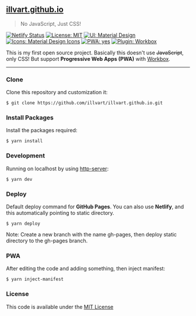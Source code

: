 ## [illvart.github.io](https://github.com/illvart/illvart.github.io)

> No JavaScript, Just CSS!

[![Netlify Status](https://api.netlify.com/api/v1/badges/0392af17-3c20-4278-8139-7dbabd347d5c/deploy-status)](https://app.netlify.com/sites/illvart/deploys)
[![License: MIT](https://img.shields.io/badge/License-MIT-blue.svg)](LICENSE)
[![UI: Material Design](https://img.shields.io/badge/UI-Material%20Design-%23FF4081.svg)](https://material.io)
[![Icons: Material Design Icons](https://img.shields.io/badge/Icons-Material%20Design%20Icons-%232196F3.svg)](https://github.com/templarian/MaterialDesign/)
[![PWA: yes](https://img.shields.io/badge/PWA-yes-%235A0FC8.svg)](https://developers.google.com/web/progressive-web-apps/)
[![Plugin: Workbox](https://img.shields.io/badge/Plugin-Workbox-%23F57C00.svg)](https://github.com/GoogleChrome/workbox)

This is my first open source project. Basically this doesn't use ~~JavaScript~~, only CSS! But support **Progressive Web Apps (PWA)** with [Workbox](https://github.com/GoogleChrome/workbox).

---

### Clone
 Clone this repository and customization it:
```
$ git clone https://github.com/illvart/illvart.github.io.git
```

### Install Packages
Install the packages required:
```
$ yarn install
```

### Development
Running on localhost by using [http-server](https://github.com/indexzero/http-server):
```
$ yarn dev
```

### Deploy
Default deploy command for **GitHub Pages**. You can also use **Netlify**, and this automatically pointing to static directory.
```
$ yarn deploy
```
Note: Create a new branch with the name gh-pages, then deploy static directory to the gh-pages branch.

### PWA
After editing the code and adding something, then inject manifest:
```
$ yarn inject-manifest
```

### License
This code is available under the [MIT License](LICENSE)